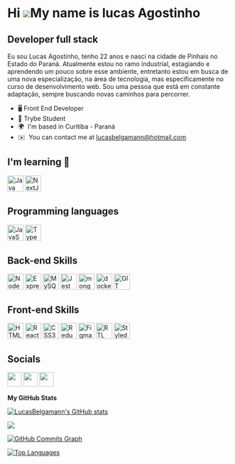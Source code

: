 Hi ![](https://user-images.githubusercontent.com/18350557/176309783-0785949b-9127-417c-8b55-ab5a4333674e.gif)My name is lucas Agostinho
=======================================================================================================================================

Developer full stack
--------------------

Eu sou Lucas Agostinho, tenho 22 anos e nasci na cidade de Pinhais no Estado do Paraná. Atualmente estou no ramo industrial, estagiando e aprendendo um pouco sobre esse ambiente, entretanto estou em busca de uma nova especialização, na área de tecnologia, mas especificamente no curso de desenvolvimento web. Sou uma pessoa que está em constante adaptação, sempre buscando novas caminhos para percorrer.

*   🖥️ Front End Developer
*   🚀 Trybe Student
*   🌍  I'm based in Curitiba - Paraná
*   ✉️  You can contact me at [lucasbelgamann@hotmail.com](mailto:lucasbelgamann@hotmail.com)

<h2 align="left">I'm learning 🧠</h2>
<a href="https://www.oracle.com/java/" target="_blank" rel="noreferrer"><img src="https://raw.githubusercontent.com/danielcranney/readme-generator/main/public/icons/skills/java-colored.svg" width="36" height="36" alt="Java" /></a>
<a href="https://nextjs.org/docs" target="_blank" rel="noreferrer"><img src="https://raw.githubusercontent.com/danielcranney/readme-generator/main/public/icons/skills/nextjs-colored-dark.svg" width="36" height="36" alt="NextJs" /></a>

<h2 align="left">Programming languages</h2>

<p align="left">
<a href="https://developer.mozilla.org/en-US/docs/Web/JavaScript" target="_blank" rel="noreferrer"><img src="https://raw.githubusercontent.com/danielcranney/readme-generator/main/public/icons/skills/javascript-colored.svg" width="36" height="36" alt="JavaScript" /></a>
<a href="https://www.typescriptlang.org/" target="_blank" rel="noreferrer"><img src="https://raw.githubusercontent.com/danielcranney/readme-generator/main/public/icons/skills/typescript-colored.svg" width="36" height="36" alt="TypeScript" /></a>
</P>

<h2 align="left">Back-end Skills</h2>

<p align="left">
<a href="https://nodejs.org/en/" target="_blank" rel="noreferrer"><img src="https://raw.githubusercontent.com/danielcranney/readme-generator/main/public/icons/skills/nodejs-colored.svg" width="36" height="36" alt="NodeJS" /></a>
<a href="https://expressjs.com/" target="_blank" rel="noreferrer"><img src="https://raw.githubusercontent.com/danielcranney/readme-generator/main/public/icons/skills/express-colored-dark.svg" width="36" height="36" alt="Express" /></a>
<a href="https://www.mysql.com/" target="_blank" rel="noreferrer"><img src="https://raw.githubusercontent.com/danielcranney/readme-generator/main/public/icons/skills/mysql-colored.svg" width="36" height="36" alt="MySQL" /></a>
<a href="https://jestjs.io/pt-BR/docs/getting-started" target="_blank" rel="noreferrer"><img src="https://user-images.githubusercontent.com/99758843/178770619-48843414-5e90-4405-b81b-2ec96a4d8827.svg" width="36" height="36" alt="Jest" /></a>
<a href="https://jestjs.io/pt-BR/docs/getting-started" target="_blank" rel="noreferrer"><img src="https://www.tutorialsteacher.com/Content/images/home/mongodb.svg" width="36" height="36" alt="mongo" /></a>
<a href="https://www.docker.com/" target="_blank" rel="noreferrer"><img alt="docker" width="36" height="36" src="https://cdn.jsdelivr.net/gh/devicons/devicon/icons/docker/docker-original-wordmark.svg" /></a>
<a href="https://git-scm.com/" target="_blank" rel="noreferrer"><img alt="GIT" width="36" height="36" src="https://cdn.jsdelivr.net/gh/devicons/devicon/icons/git/git-plain.svg" />
</p></a>

<h2 align="left">Front-end Skills</h2>

<p align="left">
<a href="https://developer.mozilla.org/en-US/docs/Glossary/HTML5" target="_blank" rel="noreferrer"><img src="https://raw.githubusercontent.com/danielcranney/readme-generator/main/public/icons/skills/html5-colored.svg" width="36" height="36" alt="HTML5" /></a>
<a href="https://reactjs.org/" target="_blank" rel="noreferrer"><img src="https://raw.githubusercontent.com/danielcranney/readme-generator/main/public/icons/skills/react-colored.svg" width="36" height="36" alt="React" /></a>
<a href="https://www.w3.org/TR/CSS/#css" target="_blank" rel="noreferrer"><img src="https://raw.githubusercontent.com/danielcranney/readme-generator/main/public/icons/skills/css3-colored.svg" width="36" height="36" alt="CSS3" /></a>
<a href="https://redux.js.org/" target="_blank" rel="noreferrer"><img src="https://raw.githubusercontent.com/danielcranney/readme-generator/main/public/icons/skills/redux-colored.svg" width="36" height="36" alt="Redux" /></a>
<a href="https://www.figma.com/" target="_blank" rel="noreferrer"><img src="https://raw.githubusercontent.com/danielcranney/readme-generator/main/public/icons/skills/figma-colored.svg" width="36" height="36" alt="Figma" /></a>
<a href="https://testing-library.com/docs/react-testing-library/intro/" target="_blank" rel="noreferrer"><img src="https://user-images.githubusercontent.com/99758843/178770624-d723b893-4f6a-41c8-bdee-99ce79946626.png" width="36" height="36" alt="RTL" /></a>
<a href="https://www.mongodb.com/home" target="_blank" rel="noreferrer"><img src="https://user-images.githubusercontent.com/99758843/184499853-66bc9640-f5fc-42cc-a3b8-73384c4d9471.svg" width="36" height="36" alt="Styled Components" /></a>
</p>


<h2 align="left">Socials</h2>

<p align="left"> <a href="https://www.github.com/LucasBelgamann" target="_blank" rel="noreferrer"><img src="https://raw.githubusercontent.com/danielcranney/readme-generator/main/public/icons/socials/github-dark.svg" width="32" height="32" /></a> <a href="http://www.instagram.com//lucasbelgamann/" target="_blank" rel="noreferrer"><img src="https://raw.githubusercontent.com/danielcranney/readme-generator/main/public/icons/socials/instagram.svg" width="32" height="32" /></a> <a href="https://www.linkedin.com/in/lucasbelgamann/" target="_blank" rel="noreferrer"><img src="https://raw.githubusercontent.com/danielcranney/readme-generator/main/public/icons/socials/linkedin.svg" width="32" height="32" /></a></p>


<b>My GitHub Stats</b>

<a href="http://www.github.com/LucasBelgamann"><img src="https://github-readme-stats.vercel.app/api?username=LucasBelgamann&show_icons=true&hide=&count_private=true&title_color=6366f1&text_color=ffffff&icon_color=ec4899&bg_color=1c1917&hide_border=true&show_icons=true" alt="LucasBelgamann's GitHub stats" /></a>

<a href="http://www.github.com/LucasBelgamann"><img src="https://github-readme-streak-stats.herokuapp.com/?user=LucasBelgamann&stroke=ffffff&background=1c1917&ring=6366f1&fire=6366f1&currStreakNum=ffffff&currStreakLabel=6366f1&sideNums=ffffff&sideLabels=ffffff&dates=ffffff&hide_border=true" /></a>

<a href="http://www.github.com/LucasBelgamann"><img src="https://activity-graph.herokuapp.com/graph?username=LucasBelgamann&bg_color=1c1917&color=ffffff&line=ec4899&point=ffffff&area_color=1c1917&area=true&hide_border=true&custom_title=GitHub%20Commits%20Graph" alt="GitHub Commits Graph" /></a>

<a href="https://github.com/LucasBelgamann" align="left"><img src="https://github-readme-stats.vercel.app/api/top-langs/?username=LucasBelgamann&langs_count=10&title_color=6366f1&text_color=ffffff&icon_color=ec4899&bg_color=1c1917&hide_border=true&locale=en&custom_title=Top%20%Languages" alt="Top Languages" /></a>
